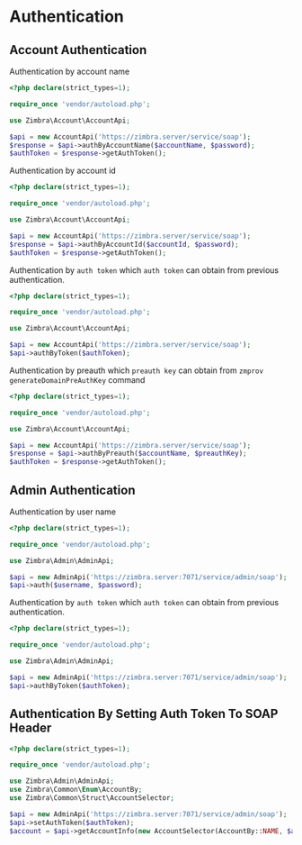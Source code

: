 Authentication
==============

## Account Authentication
Authentication by account name
```php
<?php declare(strict_types=1);

require_once 'vendor/autoload.php';

use Zimbra\Account\AccountApi;

$api = new AccountApi('https://zimbra.server/service/soap');
$response = $api->authByAccountName($accountName, $password);
$authToken = $response->getAuthToken();
```

Authentication by account id
```php
<?php declare(strict_types=1);

require_once 'vendor/autoload.php';

use Zimbra\Account\AccountApi;

$api = new AccountApi('https://zimbra.server/service/soap');
$response = $api->authByAccountId($accountId, $password);
$authToken = $response->getAuthToken();
```

Authentication by `auth token` which `auth token` can obtain from previous authentication.
```php
<?php declare(strict_types=1);

require_once 'vendor/autoload.php';

use Zimbra\Account\AccountApi;

$api = new AccountApi('https://zimbra.server/service/soap');
$api->authByToken($authToken);
```

Authentication by preauth which `preauth key` can obtain from `zmprov generateDomainPreAuthKey` command
```php
<?php declare(strict_types=1);

require_once 'vendor/autoload.php';

use Zimbra\Account\AccountApi;

$api = new AccountApi('https://zimbra.server/service/soap');
$response = $api->authByPreauth($accountName, $preauthKey);
$authToken = $response->getAuthToken();
```

## Admin Authentication
Authentication by user name

```php
<?php declare(strict_types=1);

require_once 'vendor/autoload.php';

use Zimbra\Admin\AdminApi;

$api = new AdminApi('https://zimbra.server:7071/service/admin/soap');
$api->auth($username, $password);
```

Authentication by `auth token` which `auth token` can obtain from previous authentication.
```php
<?php declare(strict_types=1);

require_once 'vendor/autoload.php';

use Zimbra\Admin\AdminApi;

$api = new AdminApi('https://zimbra.server:7071/service/admin/soap');
$api->authByToken($authToken);
```

## Authentication By Setting Auth Token To SOAP Header
```php
<?php declare(strict_types=1);

require_once 'vendor/autoload.php';

use Zimbra\Admin\AdminApi;
use Zimbra\Common\Enum\AccountBy;
use Zimbra\Common\Struct\AccountSelector;

$api = new AdminApi('https://zimbra.server:7071/service/admin/soap');
$api->setAuthToken($authToken);
$account = $api->getAccountInfo(new AccountSelector(AccountBy::NAME, $accountName));
```
